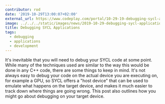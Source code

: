 ```yaml
---
contributor: rod
date: '2019-10-29T13:00:07+02:00'
external_url: https://www.codeplay.com/portal/10-29-19-debugging-sycl-applications
image: ../../../static/images/news/2019-10-29-debugging-sycl-applications.webp
title: Debugging SYCL Applications
tags:
  - debugging
  - applications
  - development
---
```


It's inevitable that you will need to debug your SYCL code at some point. While many of the techniques used are similar
to the way this would be done in any C++ code, there are some things to keep in mind. It's not always easy to debug your
code on the actual device you are executing on, for example a GPU, so SYCL offers a "host device" that can be used to
emulate what happens on the target device, and makes it much easier to track down where things are going wrong. This
post also outlines how you might go about debugging on your target device.
